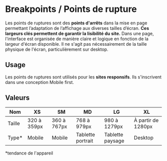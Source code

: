 # Breakpoints / Points de rupture

Les points de ruptures sont des **points d'arrêts** dans la mise en page permettant l’adaptation de l’affichage aux diverses tailles d’écran.
**Ces largeurs clés permettent de garantir la lisibilité du site.**
Dans une page, l'interface est organisée de manière claire et logique en fonction de la largeur d'écran disponible. Il ne s'agit pas nécessairement de la taille physique de l'écran, particulièrement sur desktop.


## Usage

Les points de ruptures sont utilisés pour les **sites responsifs**. Ils s'inscrivent dans une conception Mobile first.


## Valeurs

Nom | XS | SM | MD | LG | XL
------------ | ------------- | ------------- | ------------- | ------------- | ------------- |
Taille | 320 à 359px | 360 à 767px | 768 à 979px | 980 à 1279px | À partir de 1280px
Type* | Mobile | Mobile | Tablette portrait | Tablette paysage | Desktop

*tendance de l'appareil
